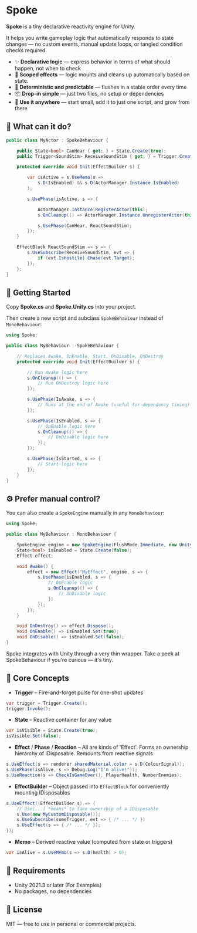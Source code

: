 # Spoke

**Spoke** is a tiny declarative reactivity engine for Unity.

It helps you write gameplay logic that automatically responds to state changes — no custom events, manual update loops, or tangled condition checks required.

- ✨ **Declarative logic** — express behavior in terms of what should happen, not when to check
- 🧠 **Scoped effects** — logic mounts and cleans up automatically based on state.
- 🎯 **Deterministic and predictable** — flushes in a stable order every time
- 📦 **Drop-in simple** — just two files, no setup or dependencies
- 🧪 **Use it anywhere** — start small, add it to just one script, and grow from there

## 🔁 What can it do?

```csharp
public class MyActor : SpokeBehaviour {

    public State<bool> CanHear { get; } = State.Create(true);
    public Trigger<SoundStim> ReceiveSoundStim { get; } = Trigger.Create<SoundStim>();

    protected override void Init(EffectBuilder s) {

        var isActive = s.UseMemo(s =>
            s.D(IsEnabled) && s.D(ActorManager.Instance.IsEnabled)
        );

        s.UsePhase(isActive, s => {

            ActorManager.Instance.RegisterActor(this);
            s.OnCleanup(() => ActorManager.Instance.UnregisterActor(this));

            s.UsePhase(CanHear, ReactSoundStim);
        });
    }

    EffectBlock ReactSoundStim => s => {
        s.UseSubscribe(ReceiveSoundStim, evt => {
            if (evt.IsHostile) Chase(evt.Target);
        });
    };
}
```

## 🔰 Getting Started

Copy **Spoke.cs** and **Spoke.Unity.cs** into your project.

Then create a new script and subclass `SpokeBehaviour` instead of `MonoBehaviour`:

```csharp
using Spoke;

public class MyBehaviour : SpokeBehaviour {

    // Replaces Awake, OnEnable, Start, OnDisable, OnDestroy
    protected override void Init(EffectBuilder s) {

        // Run Awake logic here
        s.OnCleanup(() => {
            // Run OnDestroy logic here
        });

        s.UsePhase(IsAwake, s => {
            // Runs at the end of Awake (useful for dependency timing)
        });

        s.UsePhase(IsEnabled, s => {
            // OnEnable logic here
            s.OnCleanup(() => {
                // OnDisable logic here
            });
        });

        s.UsePhase(IsStarted, s => {
            // Start logic here
        });
    }
}
```

## ⚙️ Prefer manual control?

You can also create a `SpokeEngine` manually in any `MonoBehaviour`:

```csharp
using Spoke;

public class MyBehaviour : MonoBehaviour {

    SpokeEngine engine = new SpokeEngine(FlushMode.Immediate, new UnitySpokeLogger(this));
    State<bool> isEnabled = State.Create(false);
    Effect effect;

    void Awake() {
        effect = new Effect("MyEffect", engine, s => {
            s.UsePhase(isEnabled, s => {
                // OnEnable logic
                s.OnCleanup(() => {
                    // OnDisable logic
                })
            });
        });
    }

    void OnDestroy() => effect.Dispose();
    void OnEnable() => isEnabled.Set(true);
    void OnDisable() => isEnabled.Set(false);
}
```

Spoke integrates with Unity through a very thin wrapper.
Take a peek at SpokeBehaviour if you're curious — it's tiny.

## 🧠 Core Concepts

- **Trigger** – Fire-and-forget pulse for one-shot updates

```csharp
var trigger = Trigger.Create();
trigger.Invoke();
```

- **State** – Reactive container for any value

```csharp
var isVisible = State.Create(true);
isVisible.Set(false);
```

- **Effect** / **Phase** / **Reaction** – All are kinds of 'Effect'. Forms an ownership hierarchy of IDisposable. Remounts from reactive signals

```csharp
s.UseEffect(s => renderer.sharedMaterial.color = s.D(ColourSignal));
s.UsePhase(isAlive, s => Debug.Log("I'm alive!"));
s.UseReaction(s => CheckIsGameOver(), PlayerHealth, NumberEnemies);
```

- **EffectBuilder** – Object passed into `EffectBlock` for conveniently mounting IDisposables

```csharp
s.UseEffect((EffectBuilder s) => {
    // Use[...] *means* to take ownership of a IDisposable
    s.Use(new MyCustomDisposable());
    s.UseSubscribe(someTrigger, evt => { /* ... */ })
    s.UseEffect(s => { /* ... */ });
});
```

- **Memo** – Derived reactive value (computed from state or triggers)

```csharp
var isAlive = s.UseMemo(s => s.D(health) > 0);
```

## 🧰 Requirements

- Unity 2021.3 or later (For Examples)
- No packages, no dependencies

## 📜 License

MIT — free to use in personal or commercial projects.
